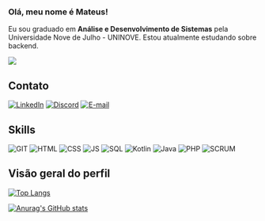 ### Olá, meu nome é Mateus!

Eu sou graduado em **Análise e Desenvolvimento de Sistemas** pela Universidade Nove de Julho - UNINOVE. Estou atualmente estudando sobre backend.

![](https://komarev.com/ghpvc/?username=Matysys&style=for-the-badge&color=blueviolet)

## Contato

[![LinkedIn](https://img.shields.io/badge/LinkedIn-000?style=for-the-badge&logo=linkedin&logoColor=0E76A8)](https://www.linkedin.com/in/mateuslima333/)
[![Discord](https://img.shields.io/badge/Discord-000?style=for-the-badge&logo=discord)](https://www.discord.com/users/473851338673881089/)
[![E-mail](https://img.shields.io/badge/-Email-000?style=for-the-badge&logo=microsoft-outlook&logoColor=blue)](matysys333@outlook.com)

## Skills
![GIT](https://img.shields.io/badge/Git-1FAB00)
![HTML](https://img.shields.io/badge/HTML-red)
![CSS](https://img.shields.io/badge/CSS-blue)
![JS](https://img.shields.io/badge/JavaScript-yellow)
![SQL](https://img.shields.io/badge/SQL-orange)
![Kotlin](https://img.shields.io/badge/Kotlin-7C00FF)
![Java](https://img.shields.io/badge/Java-FF0000)
![PHP](https://img.shields.io/badge/PHP-darkblue)
![SCRUM](https://img.shields.io/badge/Scrum-00FFFB)

## Visão geral do perfil

[![Top Langs](https://github-readme-stats.vercel.app/api/top-langs/?username=Matysys&show_icons=true&theme=midnight-purple)](https://github.com/anuraghazra/github-readme-stats)

[![Anurag's GitHub stats](https://github-readme-stats.vercel.app/api?username=Matysys&show_icons=true&theme=midnight-purple)](https://github.com/anuraghazra/github-readme-stats)
